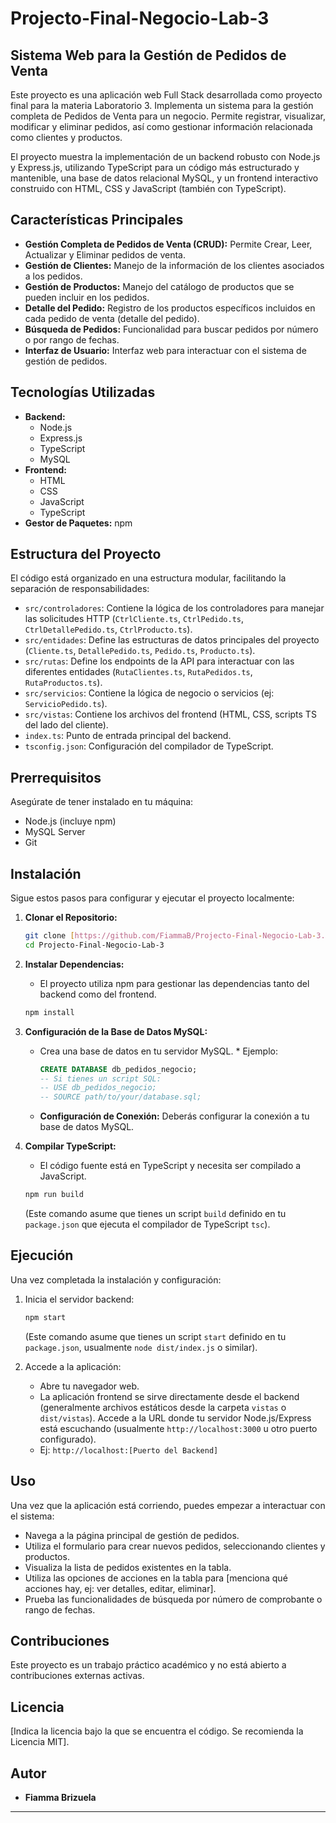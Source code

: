 # Projecto-Final-Negocio-Lab-3

## Sistema Web para la Gestión de Pedidos de Venta

Este proyecto es una aplicación web Full Stack desarrollada como proyecto final para la materia Laboratorio 3. Implementa un sistema para la gestión completa de Pedidos de Venta para un negocio. Permite registrar, visualizar, modificar y eliminar pedidos, así como gestionar información relacionada como clientes y productos.

El proyecto muestra la implementación de un backend robusto con Node.js y Express.js, utilizando TypeScript para un código más estructurado y mantenible, una base de datos relacional MySQL, y un frontend interactivo construido con HTML, CSS y JavaScript (también con TypeScript).

## Características Principales

* **Gestión Completa de Pedidos de Venta (CRUD):** Permite Crear, Leer, Actualizar y Eliminar pedidos de venta.
* **Gestión de Clientes:** Manejo de la información de los clientes asociados a los pedidos.
* **Gestión de Productos:** Manejo del catálogo de productos que se pueden incluir en los pedidos.
* **Detalle del Pedido:** Registro de los productos específicos incluidos en cada pedido de venta (detalle del pedido).
* **Búsqueda de Pedidos:** Funcionalidad para buscar pedidos por número o por rango de fechas.
* **Interfaz de Usuario:** Interfaz web para interactuar con el sistema de gestión de pedidos.

## Tecnologías Utilizadas

* **Backend:**
    * Node.js
    * Express.js
    * TypeScript
    * MySQL
* **Frontend:**
    * HTML
    * CSS
    * JavaScript
    * TypeScript
* **Gestor de Paquetes:** npm

## Estructura del Proyecto

El código está organizado en una estructura modular, facilitando la separación de responsabilidades:

* `src/controladores`: Contiene la lógica de los controladores para manejar las solicitudes HTTP (`CtrlCliente.ts`, `CtrlPedido.ts`, `CtrlDetallePedido.ts`, `CtrlProducto.ts`).
* `src/entidades`: Define las estructuras de datos principales del proyecto (`Cliente.ts`, `DetallePedido.ts`, `Pedido.ts`, `Producto.ts`).
* `src/rutas`: Define los endpoints de la API para interactuar con las diferentes entidades (`RutaClientes.ts`, `RutaPedidos.ts`, `RutaProductos.ts`).
* `src/servicios`: Contiene la lógica de negocio o servicios (ej: `ServicioPedido.ts`).
* `src/vistas`: Contiene los archivos del frontend (HTML, CSS, scripts TS del lado del cliente).
* `index.ts`: Punto de entrada principal del backend.
* `tsconfig.json`: Configuración del compilador de TypeScript.

## Prerrequisitos

Asegúrate de tener instalado en tu máquina:

* Node.js (incluye npm)
* MySQL Server
* Git

## Instalación

Sigue estos pasos para configurar y ejecutar el proyecto localmente:

1.  **Clonar el Repositorio:**
    ```bash
    git clone [https://github.com/FiammaB/Projecto-Final-Negocio-Lab-3.git](https://github.com/FiammaB/Projecto-Final-Negocio-Lab-3.git)
    cd Projecto-Final-Negocio-Lab-3
    ```

2.  **Instalar Dependencias:**
    * El proyecto utiliza npm para gestionar las dependencias tanto del backend como del frontend.
    ```bash
    npm install
    ```

3.  **Configuración de la Base de Datos MySQL:**
    * Crea una base de datos en tu servidor MySQL.   * Ejemplo:
        ```sql
        CREATE DATABASE db_pedidos_negocio;
        -- Si tienes un script SQL:
        -- USE db_pedidos_negocio;
        -- SOURCE path/to/your/database.sql;
        ```
    * **Configuración de Conexión:** Deberás configurar la conexión a tu base de datos MySQL.
4.  **Compilar TypeScript:**
    * El código fuente está en TypeScript y necesita ser compilado a JavaScript.
    ```bash
    npm run build
    ```
    (Este comando asume que tienes un script `build` definido en tu `package.json` que ejecuta el compilador de TypeScript `tsc`).

## Ejecución

Una vez completada la instalación y configuración:

1.  Inicia el servidor backend:
    ```bash
    npm start
    ```
    (Este comando asume que tienes un script `start` definido en tu `package.json`, usualmente `node dist/index.js` o similar).

2.  Accede a la aplicación:
    * Abre tu navegador web.
    * La aplicación frontend se sirve directamente desde el backend (generalmente archivos estáticos desde la carpeta `vistas` o `dist/vistas`). Accede a la URL donde tu servidor Node.js/Express está escuchando (usualmente `http://localhost:3000` u otro puerto configurado).
    * Ej: `http://localhost:[Puerto del Backend]`

## Uso

Una vez que la aplicación está corriendo, puedes empezar a interactuar con el sistema:

* Navega a la página principal de gestión de pedidos.
* Utiliza el formulario para crear nuevos pedidos, seleccionando clientes y productos.
* Visualiza la lista de pedidos existentes en la tabla.
* Utiliza las opciones de acciones en la tabla para [menciona qué acciones hay, ej: ver detalles, editar, eliminar].
* Prueba las funcionalidades de búsqueda por número de comprobante o rango de fechas.

## Contribuciones

Este proyecto es un trabajo práctico académico y no está abierto a contribuciones externas activas.

## Licencia

[Indica la licencia bajo la que se encuentra el código. Se recomienda la Licencia MIT].

## Autor

* **Fiamma Brizuela**


---




